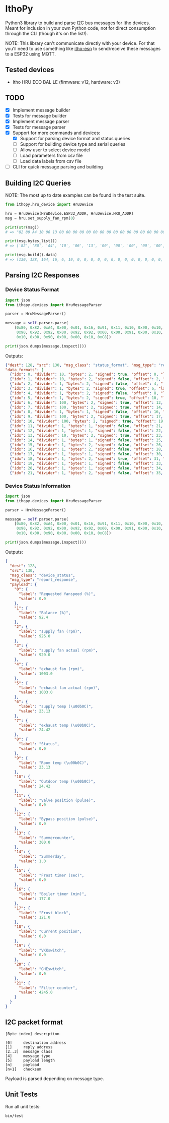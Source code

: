 # IthoPy

Python3 library to build and parse I2C bus messages for Itho devices. Meant for inclusion in your own Python code, not for direct consumption through the CLI (though it's on the list!).

NOTE: This library can't communicate directly with your device. For that you'll need to use something like [itho-esp](https://github.com/rustyx/itho-esp) to send/receive these messages to a ESP32 using MQTT.

## Tested devices

- Itho HRU ECO BAL LE (firmware: v12, hardware: v3)

## TODO

- [x] Implement message builder
- [x] Tests for message builder
- [x] Implement message parser
- [x] Tests for message parser
- [x] Support for more commands and devices:
  - [x] Support for parsing device format and status queries
  - [ ] Support for building device type and serial queries
  - [ ] Allow user to select device model
  - [ ] Load parameters from csv file
  - [ ] Load data labels from csv file
- [ ] CLI for quick message parsing and building

## Building I2C Queries

NOTE: The most up to date examples can be found in the test suite.

```py
from ithopy.hru_device import HruDevice

hru = HruDevice(HruDevice.ESP32_ADDR, HruDevice.HRU_ADDR)
msg = hru.set_supply_fan_rpm(0)

print(str(msg))
# => "82 80 A4 10 06 13 00 00 00 00 00 00 00 00 00 00 00 00 00 00 00 00 00 2D 00 04"

print(msg.bytes_list())
# => ['82', '80', 'A4', '10', '06', '13', '00', '00', '00', '00', '00', '00', '00', '00', '00', '00', '00', '00', '00', '00', '00', '00', '00', '2D', '00', '04']

print(msg.build().data)
# => [130, 128, 164, 16, 6, 19, 0, 0, 0, 0, 0, 0, 0, 0, 0, 0, 0, 0, 0, 0, 0, 0, 0, 45, 0, 4]
```

## Parsing I2C Responses

### Device Status Format

```python
import json
from ithopy.devices import HruMessageParser

parser = HruMessageParser()

message = self.parser.parse(
    [0x80, 0x82, 0xA4, 0x00, 0x01, 0x16, 0x91, 0x11, 0x10, 0x90, 0x10,
     0x90, 0x92, 0x92, 0x00, 0x92, 0x92, 0x00, 0x00, 0x91, 0x00, 0x10,
     0x10, 0x00, 0x90, 0x00, 0x00, 0x10, 0xC8])

print(json.dumps(message.inspect()))
```

Outputs:

```json
{"dest": 128, "src": 130, "msg_class": "status_format", "msg_type": "report_response", "payload": {
"data_formats": [
  {"idx": 0, "divider": 10, "bytes": 2, "signed": true, "offset": 0, "label": "Requested fanspeed (%)"},
  {"idx": 1, "divider": 10, "bytes": 2, "signed": false, "offset": 2, "label": "Balance (%)"},
  {"idx": 2, "divider": 1, "bytes": 2, "signed": false, "offset": 4, "label": "supply fan (rpm)"},
  {"idx": 3, "divider": 1, "bytes": 2, "signed": true, "offset": 6, "label": "supply fan actual (rpm)"},
  {"idx": 4, "divider": 1, "bytes": 2, "signed": false, "offset": 8, "label": "exhaust fan (rpm)"},
  {"idx": 5, "divider": 1, "bytes": 2, "signed": true, "offset": 10, "label": "exhaust fan actual (rpm)"},
  {"idx": 6, "divider": 100, "bytes": 2, "signed": true, "offset": 12, "label": "supply temp (\u00b0C)"},
  {"idx": 7, "divider": 100, "bytes": 2, "signed": true, "offset": 14, "label": "exhaust temp (\u00b0C)"},
  {"idx": 8, "divider": 1, "bytes": 1, "signed": false, "offset": 16, "label": "Status"},
  {"idx": 9, "divider": 100, "bytes": 2, "signed": true, "offset": 17, "label": "Room temp (\u00b0C)"},
  {"idx": 10, "divider": 100, "bytes": 2, "signed": true, "offset": 19, "label": "Outdoor temp (\u00b0C)"},
  {"idx": 11, "divider": 1, "bytes": 1, "signed": false, "offset": 21, "label": "Valve position (pulse)"},
  {"idx": 12, "divider": 1, "bytes": 1, "signed": false, "offset": 22, "label": "Bypass position (pulse)"},
  {"idx": 13, "divider": 10, "bytes": 2, "signed": true, "offset": 23, "label": "Summercounter"},
  {"idx": 14, "divider": 1, "bytes": 1, "signed": false, "offset": 25, "label": "Summerday"},
  {"idx": 15, "divider": 1, "bytes": 2, "signed": false, "offset": 26, "label": "Frost timer (sec)"},
  {"idx": 16, "divider": 1, "bytes": 2, "signed": false, "offset": 28, "label": "Boiler timer (min)"},
  {"idx": 17, "divider": 1, "bytes": 1, "signed": false, "offset": 30, "label": "Frost block"},
  {"idx": 18, "divider": 1, "bytes": 2, "signed": true, "offset": 31, "label": "Current position"},
  {"idx": 19, "divider": 1, "bytes": 1, "signed": false, "offset": 33, "label": "VKKswitch"},
  {"idx": 20, "divider": 1, "bytes": 1, "signed": false, "offset": 34, "label": "GHEswitch"},
  {"idx": 21, "divider": 1, "bytes": 2, "signed": false, "offset": 35, "label": "Filter counter"}]}}
```

### Device Status Information

```python
import json
from ithopy.devices import HruMessageParser

parser = HruMessageParser()

message = self.parser.parse(
    [0x80, 0x82, 0xA4, 0x00, 0x01, 0x16, 0x91, 0x11, 0x10, 0x90, 0x10,
     0x90, 0x92, 0x92, 0x00, 0x92, 0x92, 0x00, 0x00, 0x91, 0x00, 0x10,
     0x10, 0x00, 0x90, 0x00, 0x00, 0x10, 0xC8])

print(json.dumps(message.inspect()))
```

Outputs:

```json
{
  "dest": 128,
  "src": 130,
  "msg_class": "device_status",
  "msg_type": "report_response",
  "payload": {
    "0": {
      "label": "Requested fanspeed (%)",
      "value": 0.0
    },
    "1": {
      "label": "Balance (%)",
      "value": 92.4
    },
    "2": {
      "label": "supply fan (rpm)",
      "value": 926.0
    },
    "3": {
      "label": "supply fan actual (rpm)",
      "value": 920.0
    },
    "4": {
      "label": "exhaust fan (rpm)",
      "value": 1003.0
    },
    "5": {
      "label": "exhaust fan actual (rpm)",
      "value": 1003.0
    },
    "6": {
      "label": "supply temp (\u00b0C)",
      "value": 23.13
    },
    "7": {
      "label": "exhaust temp (\u00b0C)",
      "value": 24.42
    },
    "8": {
      "label": "Status",
      "value": 0.0
    },
    "9": {
      "label": "Room temp (\u00b0C)",
      "value": 23.13
    },
    "10": {
      "label": "Outdoor temp (\u00b0C)",
      "value": 24.42
    },
    "11": {
      "label": "Valve position (pulse)",
      "value": 0.0
    },
    "12": {
      "label": "Bypass position (pulse)",
      "value": 0.0
    },
    "13": {
      "label": "Summercounter",
      "value": 300.0
    },
    "14": {
      "label": "Summerday",
      "value": 1.0
    },
    "15": {
      "label": "Frost timer (sec)",
      "value": 0.0
    },
    "16": {
      "label": "Boiler timer (min)",
      "value": 177.0
    },
    "17": {
      "label": "Frost block",
      "value": 121.0
    },
    "18": {
      "label": "Current position",
      "value": 0.0
    },
    "19": {
      "label": "VKKswitch",
      "value": 0.0
    },
    "20": {
      "label": "GHEswitch",
      "value": 0.0
    },
    "21": {
      "label": "Filter counter",
      "value": 4245.0
    }
  }
}
```

## I2C packet format

`[Byte index] description`

```
[0]     destination address
[1]     reply address
[2..3]  message class
[4]     message type
[5]     payload length
[n]     payload
[n+1]   checksum
```

Payload is parsed depending on message type.

## Unit Tests

Run all unit tests:

```sh
bin/test
```